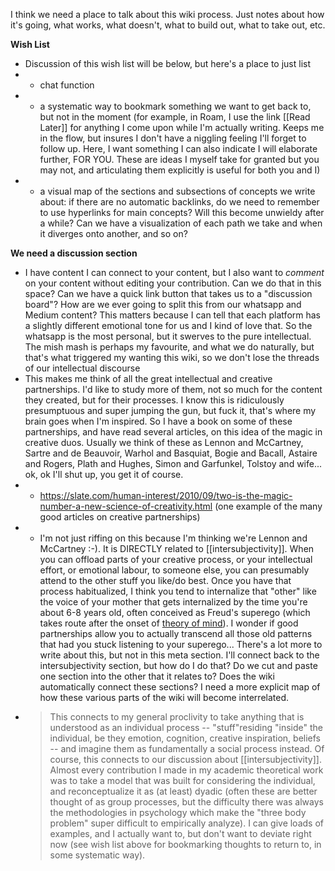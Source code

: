 I think we need a place to talk about this wiki process. Just notes about how it's going, what works, what doesn't, what to build out, what to take out, etc.

**Wish List**
* Discussion of this wish list will be below, but here's a place to just list
* * chat function
* * a systematic way to bookmark something we want to get back to, but not in the moment (for example, in Roam, I use the link [[Read Later]] for anything I come upon while I'm actually writing. Keeps me in the flow, but insures I don't have a niggling feeling I'll forget to follow up. Here, I want something I can also indicate I will elaborate further, FOR YOU. These are ideas I myself take for granted but you may not, and articulating them explicitly is useful for both you and I)
* * a visual map of the sections and subsections of concepts we write about: if there are no automatic backlinks, do we need to remember to use hyperlinks for main concepts? Will this become unwieldy after a while? Can we have a visualization of each path we take and when it diverges onto another, and so on?

**We need a discussion section**
* I have content I can connect to your content, but I also want to _comment_ on your content without editing your contribution. Can we do that in this space? Can we have a quick link button that takes us to a "discussion board"? How are we ever going to split this from our whatsapp and Medium content? This matters because I can tell that each platform has a slightly different emotional tone for us and I kind of love that. So the whatsapp is the most personal, but it swerves to the pure intellectual. The mish mash is perhaps my favourite, and what we do naturally, but that's what triggered my wanting this wiki, so we don't lose the threads of our intellectual discourse
* This makes me think of all the great intellectual and creative partnerships. I'd like to study more of them, not so much for the content they created, but for their processes. I know this is ridiculously presumptuous and super jumping the gun, but fuck it, that's where my brain goes when I'm inspired. So I have a book on some of these partnerships, and have read several articles, on this idea of the magic in creative duos. Usually we think of these as Lennon and McCartney, Sartre and de Beauvoir, Warhol and Basquiat, Bogie and Bacall, Astaire and Rogers, Plath and Hughes, Simon and Garfunkel, Tolstoy and wife... ok, ok I'll shut up, you get it of course. 
* * https://slate.com/human-interest/2010/09/two-is-the-magic-number-a-new-science-of-creativity.html (one example of the many good articles on creative partnerships)
* * I'm not just riffing on this because I'm thinking we're Lennon and McCartney :-). It is DIRECTLY related to [[intersubjectivity]]. When you can offload parts of your creative process, or your intellectual effort, or emotional labour, to someone else, you can presumably attend to the other stuff you like/do best. Once you have that process habitualized, I think you tend to internalize that "other" like the voice of your mother that gets internalized by the time you're about 6-8 years old, often conceived as Freud's superego (which takes route after the onset of [theory of mind](https://www.sciencedirect.com/topics/neuroscience/theory-of-mind)). I wonder if good partnerships allow you to actually transcend all those old patterns that had you stuck listening to your superego... There's a lot more to write about this, but not in this meta section. I'll connect back to the intersubjectivity section, but how do I do that? Do we cut and paste one section into the other that it relates to? Does the wiki automatically connect these sections? I need a more explicit map of how these various parts of the wiki will become interrelated. 
* > This connects to my general proclivity to take anything that is understood as an individual process -- "stuff"residing "inside" the individual, be they emotion, cognition, creative inspiration, beliefs -- and imagine them as fundamentally a social process instead. Of course, this connects to our discussion about [[intersubjectivity]]. Almost every contribution I made in my academic theoretical work was to take a model that was built for considering the individual, and reconceptualize it as (at least) dyadic (often these are better thought of as group processes, but the difficulty there was always the methodologies in psychology which make the "three body problem" super difficult to empirically analyze). I can give loads of examples, and I actually want to, but don't want to deviate right now (see wish list above for bookmarking thoughts to return to, in some systematic way).